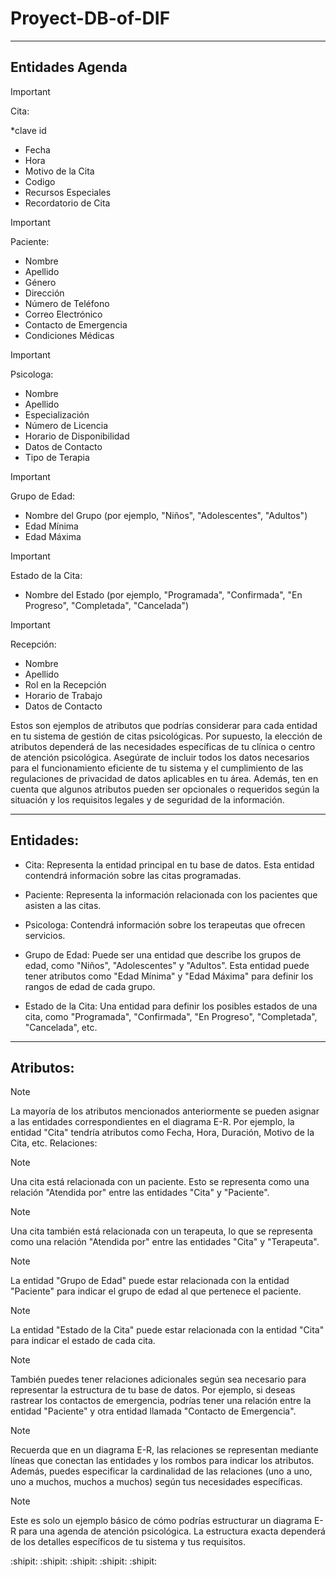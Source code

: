 # Proyect-DB-of-DIF
-------------------------------------------
Entidades Agenda
-------------------------------------------

> [!IMPORTANT]
> Cita:

*clave id
* Fecha
* Hora
* Motivo de la Cita
* Codigo
* Recursos Especiales
* Recordatorio de Cita


> [!IMPORTANT]
> Paciente:

* Nombre
* Apellido
* Género
* Dirección
* Número de Teléfono
* Correo Electrónico
* Contacto de Emergencia
* Condiciones Médicas


> [!IMPORTANT]
> Psicologa:

* Nombre
* Apellido
* Especialización
* Número de Licencia
* Horario de Disponibilidad
* Datos de Contacto
* Tipo de Terapia


> [!IMPORTANT]
> Grupo de Edad:

* Nombre del Grupo (por ejemplo, "Niños", "Adolescentes", "Adultos")
* Edad Mínima
* Edad Máxima


> [!IMPORTANT]
> Estado de la Cita:

* Nombre del Estado (por ejemplo, "Programada", "Confirmada", "En Progreso", "Completada", "Cancelada")


> [!IMPORTANT]
> Recepción:

* Nombre
* Apellido
* Rol en la Recepción
* Horario de Trabajo
* Datos de Contacto


Estos son ejemplos de atributos que podrías considerar para cada entidad en tu sistema de gestión de citas psicológicas. Por supuesto, la elección de atributos dependerá de las necesidades específicas de tu clínica o centro de atención psicológica. Asegúrate de incluir todos los datos necesarios para el funcionamiento eficiente de tu sistema y el cumplimiento de las regulaciones de privacidad de datos aplicables en tu área. Además, ten en cuenta que algunos atributos pueden ser opcionales o requeridos según la situación y los requisitos legales y de seguridad de la información.

---------------------------------------------------------
Entidades:
---------------------------------------------------------

* Cita: Representa la entidad principal en tu base de datos. Esta entidad contendrá información sobre las citas programadas.

* Paciente: Representa la información relacionada con los pacientes que asisten a las citas.

* Psicologa: Contendrá información sobre los terapeutas que ofrecen servicios.

* Grupo de Edad: Puede ser una entidad que describe los grupos de edad, como "Niños", "Adolescentes" y "Adultos". Esta entidad puede tener atributos como "Edad Mínima" y "Edad Máxima" para definir los rangos de edad de cada grupo.

* Estado de la Cita: Una entidad para definir los posibles estados de una cita, como "Programada", "Confirmada", "En Progreso", "Completada", "Cancelada", etc.

---------------------------------------------------------------
Atributos:
----------------------------------------------------------------

> [!NOTE]
> La mayoría de los atributos mencionados anteriormente se pueden asignar a las entidades correspondientes en el diagrama E-R. Por ejemplo, la entidad "Cita" tendría atributos como Fecha, Hora, Duración, Motivo de la Cita, etc.
Relaciones:

> [!NOTE]
> Una cita está relacionada con un paciente. Esto se representa como una relación "Atendida por" entre las entidades "Cita" y "Paciente".

> [!NOTE]
> Una cita también está relacionada con un terapeuta, lo que se representa como una relación "Atendida por" entre las entidades "Cita" y "Terapeuta".

> [!NOTE]
> La entidad "Grupo de Edad" puede estar relacionada con la entidad "Paciente" para indicar el grupo de edad al que pertenece el paciente.

> [!NOTE]
> La entidad "Estado de la Cita" puede estar relacionada con la entidad "Cita" para indicar el estado de cada cita.

> [!NOTE]
> También puedes tener relaciones adicionales según sea necesario para representar la estructura de tu base de datos. Por ejemplo, si deseas rastrear los contactos de emergencia, podrías tener una relación entre la entidad "Paciente" y otra entidad llamada "Contacto de Emergencia".

> [!NOTE]
> Recuerda que en un diagrama E-R, las relaciones se representan mediante líneas que conectan las entidades y los rombos para indicar los atributos. Además, puedes especificar la cardinalidad de las relaciones (uno a uno, uno a muchos, muchos a muchos) según tus necesidades específicas.

> [!NOTE]
> Este es solo un ejemplo básico de cómo podrías estructurar un diagrama E-R para una agenda de atención psicológica. La estructura exacta dependerá de los detalles específicos de tu sistema y tus requisitos.

:shipit: :shipit: :shipit: :shipit: :shipit:
